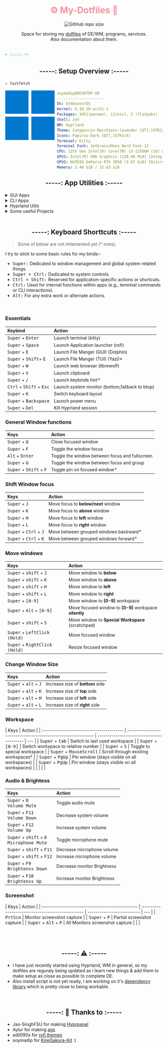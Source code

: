 <!-- -------- Header start --------- -->

<div align = center>
  <h1 style="color:#f594a0">
    ⚙️ My-Dotfiles 🔧 
  </h1>
  <img alt="GitHub repo size" src="https://img.shields.io/github/repo-size/soymadip/Dotfiles?style=plastic-flat&logo=git&logoColor=%23292c3c&label=Size&labelColor=%23e78284&color=%2381c8be">
  <p>Space for storing my <a href="https://wiki.archlinux.org/title/Dotfiles">dotfiles</a> of DE/WM, programs, services.
    <br> 
    Also documentation about them.
  </p>
</div>

<br>

<details>
  <summary style="color:#a2e3ac">
    <small>Spaces 🗺️</small>
  </summary>

- **🗔 dotfiles (current) ⇽**
- [💻 dotfiles (Plasma)][dtfls_plsma]
- [🪟 dotfiles (Windows)][dtfls_win]
- [🌐 Website][wbste]
  <!-- - [🗜 Home Server][hmsrvr] -->
  </details>

[dtfls]: https://github.com/soymadip/Dotfiles#----%EF%B8%8F-my-dotfiles----
[dtfls_plsma]: https://github.com/soymadip/Dotfiles/tree/dotfiles-plasma#----%EF%B8%8F-my-dotfiles----
[dtfls_win]: https://github.com/soymadip/Dotfiles/tree/dotfiles-windows#----%EF%B8%8F-my-dotfiles----
[wbste]: https://github.com/soymadip/Dotfiles/tree/Website#----%EF%B8%8F-my-dotfiles----

<!-- [hmsrvr]:     https://github.com/soymadip/Dotfiles/tree/Home-server#----%EF%B8%8F-my-dotfiles---- -->

<!-- -------- Header End --------- -->

<h2 align="center">-----: Setup Overview :-----</h2>

```zsh
> fastfetch
```

<img align="left" src="./src/Assets/neofetch.webp" width="158px" alt="fastfetch avatar"/>

```yaml
 soymadip@DESKTOP-SD
 ---------------------
 OS: EndeavourOS
 Kernel: 6.10.10-arch1-1
 Packages: 1051(pacman), 11(nix), 2 (flatpaks)
 Shell: zsh
 WM: Hyprland
 Theme: Catppuccin Macchiato-lavender [QT],[GTK3/4]
 Icons: Papirus-Dark [QT],[GTK3/4]
 Terminal: Kitty
 Terminal Font: JetbrainsMono Nerd Font 12
 CPU: 12th Gen Intel(R) Core(TM) i5-12500H (16) @ 4.50 GHz
 GPU1: Intel(R) UHD Graphics (128.00 MiB) [Integrated]
 GPU2: NVIDIA GeForce RTX 3050 (3.87 GiB) [Discrete]
 Memory: 2.40 GiB / 15.63 GiB
```

<!-- ------------------ -->

<h2 align="center">-----: App Utilities :-----</h2>

<details>
  <summary>GUI Apps</summary>

- **[Kitty][kty] --** My default _Terminal_ App.
- **[Wezterm][wztrm] --** Gpu Accelarated _Terminal_ with lua as config language.
- **[Dolphin][dlphn] --** KDE _File Manager_.
- **[Okular][oklr] --** KDE Document Viewer.
- **[KDE Connect][kcnct] --** Control your PC from your Android.
- **Disks --** Gnome _Disk utility_.
- **[VS Codium][code] --** FOSS Fork of VS Code without **telemetry**.
- **[kate][kte] --** KDE IDE
- **[Obsidian][obsidian] --** "Second Brain" for Note Taking.
- **[LibreOffice][lbrofc] --** Open Source Office Utility.
- **[LibreWolf][lbrolf] --** A custom version of Firefox, focused on privacy, security and freedom.
- **[zen Browser][zen] --** web browser built on top of Firefox, focusing on faster, more secure, and beautifully customizable browsing experience.
- **[Firefox PWA][ffpwa] --** Workarround for Firefox's [No PWA support][nfpwa] crap.
- **[Brave][brv] --** Chromium based Privacy focused Browser.
- **[MPV Player][mpv] --** The Command line video player.
- **[VLC Media Player][vlc] --** Videolan's on-the-go video player.
- **[Spicetify][spctfy] --** Customize Spotify linux client.
- **[Kasts][ksts] --** Podcast Player.
- **[64gram][64grm] --** Unofficial Telegram client with many customizations.
- **[KeepassXC][kpssxc] --** Offline Password manager.
- **[Kvantum][kvntm] --** QT & GTK svg theme engine.
- **[NWG look][nwgl] --** DE independent gtk theme manager.
- **[NWG Dock Hyprland][nwgd] --** DE independent Dock(Hyprland Fork).
- **[OBS Studio][obs] --** FOSS software for video recording and live streaming.
- **[rofi][rfi] --** Window switcher, application launcher and dmenu replacement.
- **[WebCord][wbcrd] --** A Discord and SpaceBar electron based client implemented without Discord API.
- **[Ktorrent][ktrnt] --** Excellent Torrent Client.
- **[CopyQ][cpq] --** Clipboard Manager.

</details>

<details>
  <summary>CLI  Apps</summary>

- **[Paru][pru] --** AUR helper.
- **[Git][gt] --** The version control system.
- **[LazyGit][lgt] --** Nice TUI for git.
- **[zsh][zsh] --** My login Shell
- **[Nu Shell][nushl] --** The modern Shell
- **[yazi][yzi] --** Terminal file manager.
- **[zathura][zthra] --** lightweight document viewer.
- **[NeoVim][nvim] --** [Vim][vim] with lua support.
- **[Stow][stw] --** Utlity to easily symlink configs.
- **[Yt-dlp][ytdlp] --** Download video from [1000+][ytdlp_sts] websites.
- **[lsd][lsd] --** Rewrite of GNU `ls` with lots of added features like colors, icons etc.
- **[bottom][btm] --** A customizable cross-platform process monitor for terminal.
- **[btop++][btp] --** System Monitor.
- **[fzf][fzf] --** A command-line fuzzy finder.
- **[Syncthing][sncthnc] --** File sync between devices.
- **[fastfetch][fstfth] --** Neofetch written in C.
- **[QT5ct][qt5ct] --** Qt5 Configuration Tool.
- **[QT6ct][qt6ct] --** Qt6 Configuration Tool.
- **[GrimBlast][grmblst] --** ScreenShot Utility.

</details>

<details> 
  <summary>Hyprland Utils</summary>

- **[Hyprpicker][hprpkr] --** Wayland color picker that does not suck.
- **[Hyprpaper][hprppr] --** Wallpaper utility.
- **[HyprPanel][hprpnl] --** Community maintained Status Bar based on [ags][ags].
- **[Hypridle][hpridl] --** Hyprland screen idle manager.
- **[Hyprlock][hprlck] --** Hyprland's GPU-accelerated screen locking utility

</details>

<details>
  <summary>Some useful Projects</summary>

- **📱 [Waydroid][wydrd] -** A container-based approach to boot a full Android system on Linux (alternative to `WSA`).
- **📱 [srccpy][scrpy] -** Display and control your Android device.
- **📱 [guiscrcpy][gscrpy] -** Open Source GUI based Android Screen Mirroring System.
- **🔤 [NerdFont][nf] -** Beautiful Font with icon support.

</details>

<br>
<!-- -------------------------- -->

<h2 align="center">-----: Keyboard Shorttcuts :-----</h2>

> Some of below are not imlemented yet (\* ones).

I try to stick to some basic rules for my binds:-

- <kbd>Super:</kbd> Dedicated to window management and global system related things.
- <kbd>Super + Ctrl:</kbd> Dedicated to system controls.
- <kbd>Ctrl + Shift:</kbd> Reserved for application-specific actions or shortcuts.
- <kbd>Ctrl:</kbd> Used for internal functions within apps (e.g., terminal commands or CLI interactions).
- <kbd>Alt:</kbd> For any extra work or alternate actions.

<br>

### Essentials

| Keybind                                             | Action                                          |
| :-------------------------------------------------- | :---------------------------------------------- |
| <kbd>Super</kbd> + <kbd>Enter</kbd>                 | Launch terminal (kitty)                         |
| <kbd>Super</kbd> + <kbd>Space</kbd>                 | Launch Application launcher (rofi)              |
| <kbd>Super</kbd> + <kbd>E</kbd>                     | Launch File Manger (GUI) (Dolphin)              |
| <kbd>Super</kbd> + <kbd>Shift</kbd>+ <kbd>E</kbd>   | Launch File Manger (TUI) (Yazi)\*               |
| <kbd>Super</kbd> + <kbd>W</kbd>                     | Launch web browser (librewolf)                  |
| <kbd>Super</kbd> + <kbd>V</kbd>                     | Launch clipboard                                |
| <kbd>Super</kbd> + <kbd>/</kbd>                     | Launch keybinds hint\*                          |
| <kbd>Ctrl</kbd> + <kbd>Shift</kbd> + <kbd>Esc</kbd> | Launch system monitor (bottom,fallback to btop) |
| <kbd>Super</kbd> + <kbd>K</kbd>                     | Switch keyboard layout                          |
| <kbd>Super</kbd> + <kbd>Backspace</kbd>             | Launch power menu                               |
| <kbd>Super</kbd> + <kbd>Del</kbd>                   | Kill Hyprland session                           |

### General Window functions

| Keys                                               | Action                                         |
| :------------------------------------------------- | :--------------------------------------------- |
| <kbd>Super</kbd> + <kbd>Q</kbd>                    | Close focused window                           |
| <kbd>Super</kbd> + <kbd>F</kbd>                    | Toggle the window focus                        |
| <kbd>Alt</kbd> + <kbd>Enter</kbd>                  | Toggle the window between focus and fullscreen |
| <kbd>Super</kbd> + <kbd>G</kbd>                    | Toggle the window between focus and group      |
| <kbd>Super</kbd> + <kbd>Shift</kbd> + <kbd>F</kbd> | Toggle pin on focused window\*                 |

### Shift Window focus

| Keys                                              | Action                                  |
| :------------------------------------------------ | :-------------------------------------- |
| <kbd>Super</kbd> + <kbd>J</kbd>                   | Move focus to **below/next** window     |
| <kbd>Super</kbd> + <kbd>K</kbd>                   | Move focus to **above** window          |
| <kbd>Super</kbd> + <kbd>H</kbd>                   | Move focus to **left** window           |
| <kbd>Super</kbd> + <kbd>L</kbd>                   | Move focus to **right** window          |
| <kbd>Super</kbd> + <kbd>Ctrl</kbd> + <kbd>J</kbd> | Move between grouped windows backward\* |
| <kbd>Super</kbd> + <kbd>Ctrl</kbd> + <kbd>K</kbd> | Move between grouped windows forward\*  |

### Move windows

| Keys                                                 | Action                                                  |
| :--------------------------------------------------- | :------------------------------------------------------ |
| <kbd>Super</kbd> + <kbd>shift</kbd> + <kbd>J</kbd>   | Move window to **below**                                |
| <kbd>Super</kbd> + <kbd>shift</kbd> + <kbd>K</kbd>   | Move window to **above**                                |
| <kbd>Super</kbd> + <kbd>shift</kbd> + <kbd>H</kbd>   | Move window to **left**                                 |
| <kbd>Super</kbd> + <kbd>shift</kbd> + <kbd>L</kbd>   | Move window to **right**                                |
| <kbd>Super</kbd> + <kbd>[0-9]</kbd>                  | Move window to **[0-9]** workspace                      |
| <kbd>Super</kbd> + <kbd>Alt</kbd> + <kbd>[0-9]</kbd> | Move focused window to **[0-9]** workspace **silently** |
| <kbd>Super</kbd> + <kbd>shift</kbd> + <kbd>S</kbd>   | Move window to **Special Workspace** (scratchpad)       |
| <kbd>Super</kbd> + <kbd>LeftClick (Hold)</kbd>       | Move focused window                                     |
| <kbd>Super</kbd> + <kbd>RightClick (Hold)</kbd>      | Resize focused window                                   |

### Change Window Size

| Keys                                             | Action                           |
| :----------------------------------------------- | :------------------------------- |
| <kbd>Super</kbd> + <kbd>alt</kbd> + <kbd>J</kbd> | Increase size of **bottom** side |
| <kbd>Super</kbd> + <kbd>alt</kbd> + <kbd>K</kbd> | Increase size of **top** side    |
| <kbd>Super</kbd> + <kbd>alt</kbd> + <kbd>H</kbd> | Increase size of **left** side   |
| <kbd>Super</kbd> + <kbd>alt</kbd> + <kbd>L</kbd> | Increase size of **right** side  |

### Workspace

| Keys                                      | Action                                                        |
| :---------------------------------------- | :------------------------------------------------------------ | ----------------------------------------- | --- |
| <kbd>Super</kbd> + <kbd>tab</kbd>         | Switch to last used workspace                                 |
| <kbd>Super</kbd> + <kbd>[0-9]</kbd>       | Switch workspace to relative number                           |
| <kbd>Super</kbd> + <kbd>S</kbd>           | Toggle to special workspace                                   |
| <kbd>Super</kbd> + <kbd>MouseScroll</kbd> | Scroll through existing workspaces\*                          |
| <kbd>Super</kbd> + <kbd>PgUp</kbd>        | Pin window (stays visible on all workspaces)                  |
| <kbd>Super</kbd> + <kbd>PgUp</kbd>        | Pin window (stays visible on all workspaces)                  |
| <!--                                      | <kbd>Super</kbd> + <kbd>Ctrl</kbd> + <kbd>←</kbd><kbd>→</kbd> | Switch workspaces to a relative workspace | --> |
| <!--                                      | <kbd>Super</kbd> + <kbd>Ctrl</kbd> + <kbd>↓</kbd>             | Move to the first empty workspace         | --> |

### Audio & Brightess

| Keys                                                                             | Action                      |
| :------------------------------------------------------------------------------- | :-------------------------- |
| <kbd>Super</kbd> + <kbd>0</kbd><br><kbd>Volume Mute</kbd>                        | Toggle audio mute           |
| <kbd>Super</kbd> + <kbd>F11</kbd><br><kbd>Volume Down</kbd>                      | Decrease system volume      |
| <kbd>Super</kbd> + <kbd>F12</kbd><br><kbd>Volume Up</kbd>                        | Increase system volume      |
| <kbd>Super</kbd> + <kbd>shift</kbd> + <kbd>0</kbd><br><kbd>Microphone Mute</kbd> | Toggle microphone mute      |
| <kbd>Super</kbd> + <kbd>shift</kbd> + <kbd>F11</kbd>                             | Decrease microphone volume  |
| <kbd>Super</kbd> + <kbd>shift</kbd> + <kbd>F12</kbd>                             | Increase microphone volume  |
| <kbd>Super</kbd> + <kbd>F9</kbd><br><kbd>Brightenss Down</kbd>                   | Decrease monitor Brightness |
| <kbd>Super</kbd> + <kbd>F10</kbd><br><kbd>Brightenss Up</kbd>                    | Increase monitor Brightness |

### Screenshot

| Keys                                             | Action                                            |
| :----------------------------------------------- | :------------------------------------------------ | -------------------------- | --- |
| <kbd>PrtScn</kbd>                                | Monitor screenshot capture                        |
| <kbd>Super</kbd> + <kbd>P</kbd>                  | Partial screenshot capture                        |
| <kbd>Super</kbd> + <kbd>Alt</kbd> + <kbd>P</kbd> | All Monitors screenshot capture                   |
| <!--                                             | <kbd>Super</kbd> + <kbd>Ctrl</kbd> + <kbd>P</kbd> | Partial screenshot capture | --> |

<!-- ### Misc:- -->
<!-- | <kbd>Super</kbd> + <kbd>Alt</kbd> + <kbd>G</kbd> | Disable hypr effects for gamemode | -->
<!-- | <kbd>Super</kbd> + <kbd>Alt</kbd> + <kbd>→</kbd><kbd>←</kbd> | Cycle wallpaper | -->
<!-- | <kbd>Super</kbd> + <kbd>Shift</kbd> + <kbd>T</kbd> | Launch theme select menu (rofi) | -->
<!-- | <kbd>Super</kbd> + <kbd>Shift</kbd> + <kbd>A</kbd> | Launch style select menu (rofi) | -->
<!-- | <kbd>Super</kbd> + <kbd>Shift</kbd> + <kbd>W</kbd> | Launch wallpaper select menu (rofi) | -->
<!-- | <kbd>Super</kbd> + <kbd>←</kbd><kbd>→</kbd><kbd>↑</kbd><kbd>↓</kbd> | | -->
<!-- | <kbd>Alt</kbd> + <kbd>Tab</kbd> |  | -->
<!-- | <kbd>Super</kbd> + <kbd>Shift</kbd> + <kbd>Ctrl</kbd> + <kbd>←</kbd><kbd>→</kbd><kbd>↑</kbd><kbd>↓</kbd> | Move focused window (tiled/floating) around the current workspace | -->
<!-- | <kbd>Super</kbd> + <kbd>J</kbd> | Toggle focused window split | -->

</br></br>

<h2 align="center">-----: ⚠️ :-----</h2>

- I have just recently started using Hyprland, WM in general, so my dotfiles are reguraly being updated as i learn new things & add them to make setup as close as possible to complete DE.
- Also install script is not yet ready, I am working on it's [dependency library][kskt] which is pretty close to being workable.

</br>

<h2 align="center">-----: 🙏 Thanks to :-----</h2>

- Jas-SinghFSU for making [Hyprpanel][hprpnll]
- Aylur for making [ags][agsl]
- adil090x for [rofi themes][rfil]
- soymadip for [KireiSakura-Kit][kskt] :)

</br></br>

<!-- ___________________LINKS___________________ -->

[kskt]: https://github.com/soymadip/KireiSakura-Kit
[hprpnll]: https://github.com/Jas-SinghFSU/HyprPanel
[agsl]: https://github.com/Aylur/ags
[rfil]: https://github.com/adi1090x/rofi
[ags]: .config/ags
[64grm]: .local/share/64Gram/
[btm]: .config/bottom
[brv]: .config/BraveSoftware/Brave-Browser/
[btp]: .config/btop
[code]: .config/Code/
[cpq]: .config/copyq/
[dlphn]: .config/dolphinrc
[fstfth]: .config/fastfetch
[ffpwa]: .local/share/firefox\PWA
[fzf]: https://github.com/junegunn/fzf
[grmblst]: https://github.com/hyprwm/contrib/blob/main/grimblast
[gscrpy]: https://github.com/srevinsaju/guiscrcpy
[gt]: .config/git
[hprpkr]: .config/hypr/hyprpicker.conf
[hprppr]: .config/hypr/hyprpaper.conf
[hprpnl]: .config/ags
[hpridl]: .config/hypr/hypridle.conf
[hprlck]: .config/hypr/hyprlock.conf
[lgt]: .config/lazygit
[kte]: .config/katerc
[ksts]: .local/share/kasts
[kcnct]: https://kdeconnect.kde.org/
[kty]: .config/kitty/
[ktrnt]: .config/ktorrentrc
[kpssxc]: .config/keepassxc/
[kvntm]: .config/Kvantum/
[lbrolf]: .librewolf
[lbrofc]: .config/libreoffice/4/user
[lsd]: .config/lsd
[mpv]: .config/mpv/
[nf]: https://www.nerdfonts.com/
[nfpwa]: https://9to5google.com/2021/01/27/firefox-discontinues-work-pwa-desktop/
[nvim]: .config/nvim/
[nushl]: .config/nushell
[nwgl]: .config/nwg-look/
[nwgd]: .config/nwg-dock-hyprland/
[obsidian]: https://obsidian.md
[obs]: .config/obs-studio/
[oklr]: .config/okularrc
[pru]: .config/paru
[qt5ct]: .config/qt5ct/
[qt6ct]: .config/qt6ct/
[scrpy]: https://github.com/Genymobile/scrcpy
[rfi]: .config/rofi/
[sncthnc]: https://syncthing.net/
[spctfy]: .config/Spicetify/
[stw]: https://www.gnu.org/software/stow/manual/stow.html
[vim]: https://en.wikipedia.org/wiki/Vim_(text_editor)
[vlc]: .config/vlc/
[wbcrd]: .config/WebCord/
[wydrd]: https://waydro.id/
[wztrm]: .config/wezterm
[ytdlp]: https://github.com/yt-dlp/yt-dlp
[ytdlp_sts]: https://github.com/yt-dlp/yt-dlp/blob/master/supportedsites.md
[yzi]: .config/yazi/
[zen]: .zen/
[zsh]: .congig/zsh
[zthra]: .config/zathura/zathurarc
